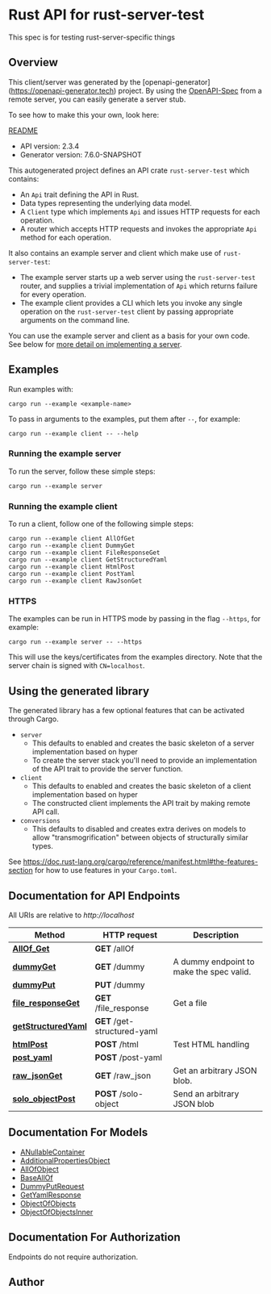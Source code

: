 # Rust API for rust-server-test

This spec is for testing rust-server-specific things

## Overview

This client/server was generated by the [openapi-generator]
(https://openapi-generator.tech) project.  By using the
[OpenAPI-Spec](https://github.com/OAI/OpenAPI-Specification) from a remote
server, you can easily generate a server stub.

To see how to make this your own, look here:

[README]((https://openapi-generator.tech))

- API version: 2.3.4
- Generator version: 7.6.0-SNAPSHOT



This autogenerated project defines an API crate `rust-server-test` which contains:
* An `Api` trait defining the API in Rust.
* Data types representing the underlying data model.
* A `Client` type which implements `Api` and issues HTTP requests for each operation.
* A router which accepts HTTP requests and invokes the appropriate `Api` method for each operation.

It also contains an example server and client which make use of `rust-server-test`:

* The example server starts up a web server using the `rust-server-test`
    router, and supplies a trivial implementation of `Api` which returns failure
    for every operation.
* The example client provides a CLI which lets you invoke
    any single operation on the `rust-server-test` client by passing appropriate
    arguments on the command line.

You can use the example server and client as a basis for your own code.
See below for [more detail on implementing a server](#writing-a-server).

## Examples

Run examples with:

```
cargo run --example <example-name>
```

To pass in arguments to the examples, put them after `--`, for example:

```
cargo run --example client -- --help
```

### Running the example server
To run the server, follow these simple steps:

```
cargo run --example server
```

### Running the example client
To run a client, follow one of the following simple steps:

```
cargo run --example client AllOfGet
cargo run --example client DummyGet
cargo run --example client FileResponseGet
cargo run --example client GetStructuredYaml
cargo run --example client HtmlPost
cargo run --example client PostYaml
cargo run --example client RawJsonGet
```

### HTTPS
The examples can be run in HTTPS mode by passing in the flag `--https`, for example:

```
cargo run --example server -- --https
```

This will use the keys/certificates from the examples directory. Note that the
server chain is signed with `CN=localhost`.

## Using the generated library

The generated library has a few optional features that can be activated through Cargo.

* `server`
    * This defaults to enabled and creates the basic skeleton of a server implementation based on hyper
    * To create the server stack you'll need to provide an implementation of the API trait to provide the server function.
* `client`
    * This defaults to enabled and creates the basic skeleton of a client implementation based on hyper
    * The constructed client implements the API trait by making remote API call.
* `conversions`
    * This defaults to disabled and creates extra derives on models to allow "transmogrification" between objects of structurally similar types.

See https://doc.rust-lang.org/cargo/reference/manifest.html#the-features-section for how to use features in your `Cargo.toml`.

## Documentation for API Endpoints

All URIs are relative to *http://localhost*

Method | HTTP request | Description
------------- | ------------- | -------------
[**AllOf_Get**](docs/default_api.md#AllOf_Get) | **GET** /allOf | 
[**dummyGet**](docs/default_api.md#dummyGet) | **GET** /dummy | A dummy endpoint to make the spec valid.
[**dummyPut**](docs/default_api.md#dummyPut) | **PUT** /dummy | 
[**file_responseGet**](docs/default_api.md#file_responseGet) | **GET** /file_response | Get a file
[**getStructuredYaml**](docs/default_api.md#getStructuredYaml) | **GET** /get-structured-yaml | 
[**htmlPost**](docs/default_api.md#htmlPost) | **POST** /html | Test HTML handling
[**post_yaml**](docs/default_api.md#post_yaml) | **POST** /post-yaml | 
[**raw_jsonGet**](docs/default_api.md#raw_jsonGet) | **GET** /raw_json | Get an arbitrary JSON blob.
[**solo_objectPost**](docs/default_api.md#solo_objectPost) | **POST** /solo-object | Send an arbitrary JSON blob


## Documentation For Models

 - [ANullableContainer](docs/ANullableContainer.md)
 - [AdditionalPropertiesObject](docs/AdditionalPropertiesObject.md)
 - [AllOfObject](docs/AllOfObject.md)
 - [BaseAllOf](docs/BaseAllOf.md)
 - [DummyPutRequest](docs/DummyPutRequest.md)
 - [GetYamlResponse](docs/GetYamlResponse.md)
 - [ObjectOfObjects](docs/ObjectOfObjects.md)
 - [ObjectOfObjectsInner](docs/ObjectOfObjectsInner.md)


## Documentation For Authorization
Endpoints do not require authorization.


## Author



